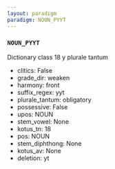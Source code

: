 ```yaml
---
layout: paradigm
paradigm: NOUN_PYYT
---
```

### ` NOUN_PYYT `

Dictionary class 18 y plurale tantum
* clitics: False
* grade_dir: weaken
* harmony: front
* suffix_regex: yyt
* plurale_tantum: obligatory
* possessive: False
* upos: NOUN
* stem_vowel: None
* kotus_tn: 18
* pos: NOUN
* stem_diphthong: None
* kotus_av: None
* deletion: yt
